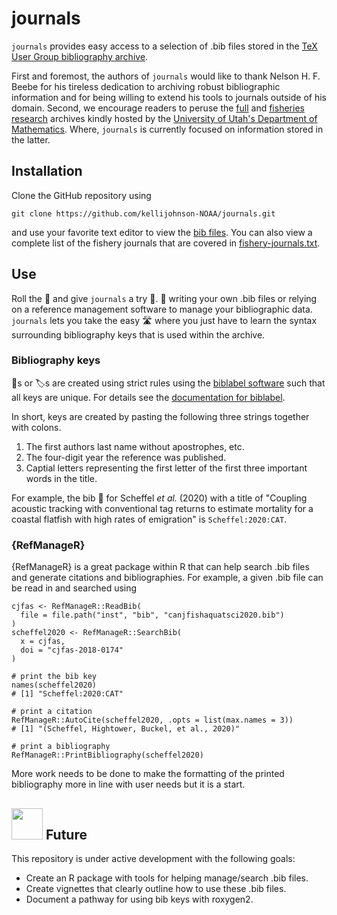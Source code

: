 # journals

`journals` provides easy access to a selection of .bib files stored in the
[TeX User Group bibliography archive](http://ftp.math.utah.edu/pub/tex/bib/).

First and foremost, the authors of `journals` would like to thank
Nelson H. F. Beebe for his tireless dedication to
archiving robust bibliographic information and
for being willing to extend his tools to journals outside of his domain.
Second, we encourage readers to peruse the
[full](http://ftp.math.utah.edu/pub/tex/bib/#download) and
[fisheries research](http://ftp.math.utah.edu/pub/tex/bib/index-fish.html)
archives kindly hosted by the
[University of Utah's Department of Mathematics](https://www.math.utah.edu/).
Where, `journals` is currently focused on information stored in the latter.

## Installation

Clone the GitHub repository using
```
git clone https://github.com/kellijohnson-NOAA/journals.git
```
and use your favorite text editor to view the [bib files](inst/bib).
You can also view a complete list of the fishery journals that are covered in
[fishery-journals.txt](inst/bib/fishery-journals.txt).

## Use

Roll the :game_die: and give `journals` a try :shrug:.
:no_entry_sign: writing your own .bib files or relying on a
reference management software to manage your bibliographic data.
`journals` lets you take the easy :motorway: where you just have to learn the
syntax surrounding bibliography keys that is used within the archive.

### Bibliography keys

:key:s or :label:s are created using strict rules using the
[biblabel software](https://www.math.utah.edu/~beebe/software/biblabel)
such that all keys are unique.
For details see the
[documentation for biblabel](https://www.math.utah.edu/~beebe/software/biblabel/biblabel.html).

In short,
keys are created by pasting the following three strings together with colons.
1. The first authors last name without apostrophes, etc.
1. The four-digit year the reference was published.
1. Captial letters representing the first letter of the first three important
   words in the title.

For example, the bib :key: for Scheffel *et al.* (2020) with a title of
"Coupling acoustic tracking with conventional tag returns to estimate mortality
for a coastal flatfish with high rates of emigration"
is `Scheffel:2020:CAT`.

### {RefManageR}

{RefManageR} is a great package within R that can help search .bib files and
generate citations and bibliographies.
For example, a given .bib file can be read in and searched using
```
cjfas <- RefManageR::ReadBib(
  file = file.path("inst", "bib", "canjfishaquatsci2020.bib")
)
scheffel2020 <- RefManageR::SearchBib(
  x = cjfas,
  doi = "cjfas-2018-0174"
)

# print the bib key
names(scheffel2020)
# [1] "Scheffel:2020:CAT"

# print a citation
RefManageR::AutoCite(scheffel2020, .opts = list(max.names = 3))
# [1] "(Scheffel, Hightower, Buckel, et al., 2020)"

# print a bibliography
RefManageR::PrintBibliography(scheffel2020)
```

More work needs to be done to make the formatting of the printed bibliography
more in line with user needs but it is a start.

## <img src="https://media.giphy.com/media/VgCDAzcKvsR6OM0uWg/giphy.gif" width="50"> Future

This repository is under active development with the following goals:

* Create an R package with tools for helping manage/search .bib files.
* Create vignettes that clearly outline how to use these .bib files.
* Document a pathway for using bib keys with roxygen2.

